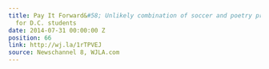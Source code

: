 ```yaml
---
title: Pay It Forward&#58; Unlikely combination of soccer and poetry proves inspiring
  for D.C. students
date: 2014-07-31 00:00:00 Z
position: 66
link: http://wj.la/1rTPVEJ
source: Newschannel 8, WJLA.com
---
```


